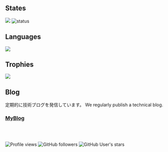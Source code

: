 

<h2>States</h2>
<img src="https://github-readme-stats.vercel.app/api?username=suzusou&count_private=true&show_icons=true&theme=while" />
<img alt="status" src="https://github-profile-summary-cards.vercel.app/api/cards/profile-details?username=suzusou&theme=default" />


<h2>Languages</h2>
<img src="https://github-readme-stats.vercel.app/api/top-langs/?username=suzusou&theme=whileshow_icons=ture" />


<h2>Trophies</h2>
<img src="https://github-profile-trophy.vercel.app/?username=suzusou&column=3&margin-w=15&margin-h=15" />


<h2>Blog</h2>
定期的に技術ブログを発信しています。  We regularly publish a technical blog.
<h3><a href="https://bellfat.com/ja-gb/">MyBlog</a></h3>

<br><br>

<img alt="Profile views" src="https://komarev.com/ghpvc/?username=suzusou" /> <img alt="GitHub followers" src="https://img.shields.io/github/followers/suzusou?color=blue&label=GitHub%20followers&logo=GitHub"> <img alt="GitHub User's stars" src="https://img.shields.io/github/stars/suzusou?label=Star&logo=GitHub">
